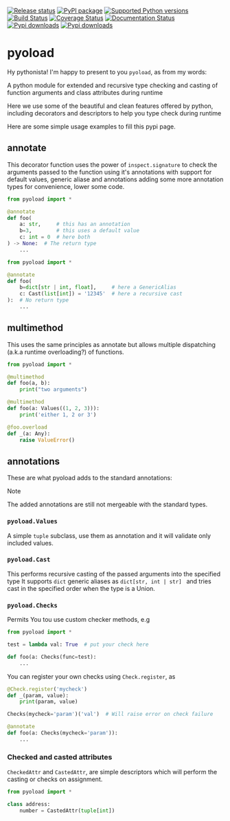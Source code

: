 [![Release status](https://github.com/ken-morel/pyoload/actions/workflows/python-publish.yml/badge.svg)](https://github.com/ken-morel/pyoload/releases)
[![PyPI package](https://badge.fury.io/py/pyoload.svg)](https://pypi.org/project/pyoload)
[![Supported Python versions](https://img.shields.io/pypi/pyversions/pyoload)](https://pypi.org/project/pyoload)
[![Build Status](https://github.com/ken-morel/pyoload/actions/workflows/test.yml/badge.svg?branch=main)](https://github.com/ken-morel/pyoload/tree/mai)
[![Coverage Status](https://coveralls.io/repos/github/ken-morel/pyoload/badge.svg?branch=main&cache=3000)](https://coveralls.io/github/ken-morel/pyoload?branch=main)
[![Documentation Status](https://readthedocs.org/projects/pyoload/badge/?version=latest)](https://pyoload.readthedocs.io)
[![Pypi downloads](https://img.shields.io/pypi/dd/pyoload)](https://pypi.org/project/pyoload)
[![Pypi downloads](https://img.shields.io/pypi/dw/pyoload)](https://pypi.org/project/pyoload)

# pyoload

Hy pythonista! I'm happy to present to you `pyoload`, as from my words:

  A python module for extended and recursive type checking and casting of
  function arguments and class attributes during runtime

Here we use some of the beautiful and clean features offered by python, including
decorators and descriptors to help you type check during runtime

Here are some simple usage examples to fill this pypi page.

## annotate

This decorator function uses the power of `inspect.signature` to check the arguments
passed to the function using it's annotations with support for default values, generic aliase
and annotations adding some more annotation types for convenience, lower some code.

```python
from pyoload import *

@annotate
def foo(
    a: str,     # this has an annotation
    b=3,        # this uses a default value
    c: int = 0  # here both
) -> None:  # The return type
    ...
```

```python
from pyoload import *

@annotate
def foo(
    b=dict[str | int, float],     # here a GenericAlias
    c: Cast(list[int]) = '12345'  # here a recursive cast
):  # No return type
    ...
```

## multimethod

This uses the same principles as annotate but allows multiple dispatching
(a.k.a runtime overloading?) of functions.

```python
from pyoload import *

@multimethod
def foo(a, b):
    print("two arguments")

@multimethod
def foo(a: Values((1, 2, 3))):
    print('either 1, 2 or 3')

@foo.overload
def _(a: Any):
    raise ValueError()
```

## annotations

These are what pyoload adds to the standard annotations:

> [!NOTE]
> The added annotations are still not mergeable with the standard types.

### `pyoload.Values`

A simple `tuple` subclass, use them as annotation and it will validate only
included values.

### `pyoload.Cast`

This performs recursive casting of the passed arguments into the specified type
It supports `dict` generic aliases as `dict[str, int | str] ` and tries cast in
the specified order when the type is a Union.

### `pyoload.Checks`

Permits You tou use custom checker methods, e.g

```python
from pyoload import *

test = lambda val: True  # put your check here

def foo(a: Checks(func=test):
    ...
```

You can register your own checks using `Check.register`, as

```python
@Check.register('mycheck')
def _(param, value):
    print(param, value)

Checks(mycheck='param')('val')  # Will raise error on check failure

@annotate
def foo(a: Checks(mycheck='param')):
    ...
```

### Checked and casted attributes

`CheckedAttr` and `CastedAttr`, are simple descriptors which will perform
the casting or checks on assignment.

```python
from pyoload import *

class address:
    number = CastedAttr(tuple[int])
    
```
